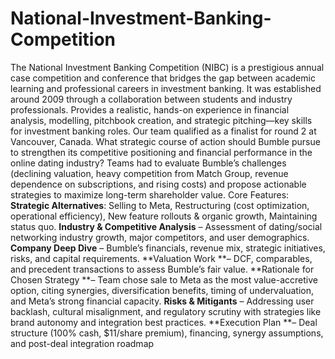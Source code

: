 # National-Investment-Banking-Competition
The National Investment Banking Competition (NIBC) is a prestigious annual case competition and conference that bridges the gap between academic learning and professional careers in investment banking. It was established around 2009 through a collaboration between students and industry professionals. Provides a realistic, hands-on experience in financial analysis, modelling, pitchbook creation, and strategic pitching—key skills for investment banking roles. Our team qualified as a finalist for round 2 at Vancouver, Canada.
What strategic course of action should Bumble pursue to strengthen its competitive positioning and financial performance in the online dating industry? Teams had to evaluate Bumble’s challenges (declining valuation, heavy competition from Match Group, revenue dependence on subscriptions, and rising costs) and propose actionable strategies to maximize long-term shareholder value.
Core Features:
**Strategic Alternatives**:
Selling to Meta,
Restructuring (cost optimization, operational efficiency),
New feature rollouts & organic growth,
Maintaining status quo.
**Industry & Competitive Analysis** – Assessment of dating/social networking industry growth, major competitors, and user demographics.
**Company Deep Dive** – Bumble’s financials, revenue mix, strategic initiatives, risks, and capital requirements.
**Valuation Work **– DCF, comparables, and precedent transactions to assess Bumble’s fair value.
**Rationale for Chosen Strategy **– Team chose sale to Meta as the most value-accretive option, citing synergies, diversification benefits, timing of undervaluation, and Meta’s strong financial capacity.
**Risks & Mitigants** – Addressing user backlash, cultural misalignment, and regulatory scrutiny with strategies like brand autonomy and integration best practices.
**Execution Plan **– Deal structure (100% cash, $11/share premium), financing, synergy assumptions, and post-deal integration roadmap

